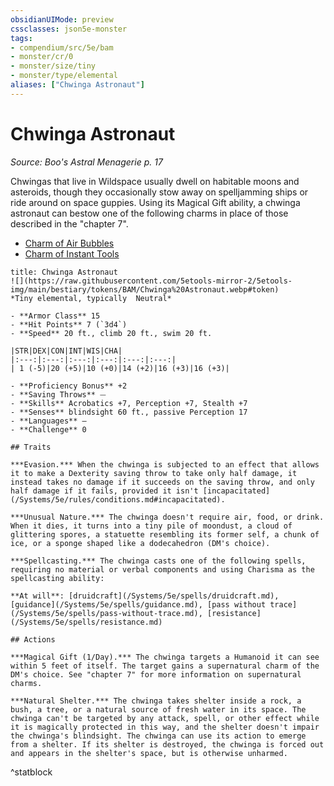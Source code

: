 ```yaml
---
obsidianUIMode: preview
cssclasses: json5e-monster
tags:
- compendium/src/5e/bam
- monster/cr/0
- monster/size/tiny
- monster/type/elemental
aliases: ["Chwinga Astronaut"]
---
```

# Chwinga Astronaut
*Source: Boo's Astral Menagerie p. 17*  

Chwingas that live in Wildspace usually dwell on habitable moons and asteroids, though they occasionally stow away on spelljamming ships or ride around on space guppies. Using its Magical Gift ability, a chwinga astronaut can bestow one of the following charms in place of those described in the "chapter 7".

- [Charm of Air Bubbles](/Systems/5e/rewards/charm-of-air-bubbles-bam.md)  
- [Charm of Instant Tools](/Systems/5e/rewards/charm-of-instant-tools-bam.md)  

```ad-statblock
title: Chwinga Astronaut
![](https://raw.githubusercontent.com/5etools-mirror-2/5etools-img/main/bestiary/tokens/BAM/Chwinga%20Astronaut.webp#token)
*Tiny elemental, typically  Neutral*

- **Armor Class** 15
- **Hit Points** 7 (`3d4`)
- **Speed** 20 ft., climb 20 ft., swim 20 ft.

|STR|DEX|CON|INT|WIS|CHA|
|:---:|:---:|:---:|:---:|:---:|:---:|
| 1 (-5)|20 (+5)|10 (+0)|14 (+2)|16 (+3)|16 (+3)|

- **Proficiency Bonus** +2
- **Saving Throws** ⏤
- **Skills** Acrobatics +7, Perception +7, Stealth +7
- **Senses** blindsight 60 ft., passive Perception 17
- **Languages** —
- **Challenge** 0

## Traits

***Evasion.*** When the chwinga is subjected to an effect that allows it to make a Dexterity saving throw to take only half damage, it instead takes no damage if it succeeds on the saving throw, and only half damage if it fails, provided it isn't [incapacitated](/Systems/5e/rules/conditions.md#incapacitated).

***Unusual Nature.*** The chwinga doesn't require air, food, or drink. When it dies, it turns into a tiny pile of moondust, a cloud of glittering spores, a statuette resembling its former self, a chunk of ice, or a sponge shaped like a dodecahedron (DM's choice).

***Spellcasting.*** The chwinga casts one of the following spells, requiring no material or verbal components and using Charisma as the spellcasting ability:

**At will**: [druidcraft](/Systems/5e/spells/druidcraft.md), [guidance](/Systems/5e/spells/guidance.md), [pass without trace](/Systems/5e/spells/pass-without-trace.md), [resistance](/Systems/5e/spells/resistance.md)

## Actions

***Magical Gift (1/Day).*** The chwinga targets a Humanoid it can see within 5 feet of itself. The target gains a supernatural charm of the DM's choice. See "chapter 7" for more information on supernatural charms.

***Natural Shelter.*** The chwinga takes shelter inside a rock, a bush, a tree, or a natural source of fresh water in its space. The chwinga can't be targeted by any attack, spell, or other effect while it is magically protected in this way, and the shelter doesn't impair the chwinga's blindsight. The chwinga can use its action to emerge from a shelter. If its shelter is destroyed, the chwinga is forced out and appears in the shelter's space, but is otherwise unharmed.
```
^statblock